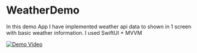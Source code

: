# WeatherDemo
In this demo App I have implemented weather api data to shown in 1 screen with basic weather information. 
I used SwiftUI + MVVM

[![Demo Video](https://github.com/hardikdarji/WeatherDemo/blob/main/WeatherDemo/SwiftUI_WeatherDemo.gif)](https://youtube.com/shorts/kCxzO3JPRPU)
